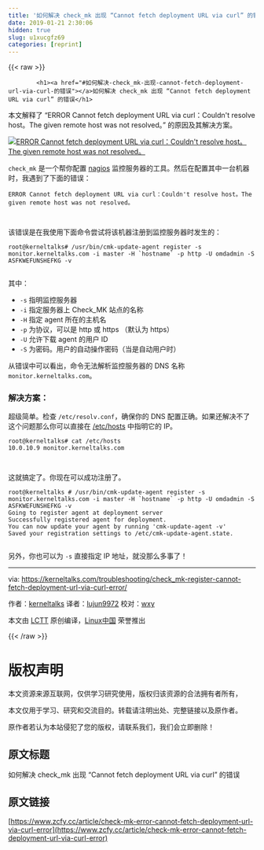 ```yaml
---
title: '如何解决 check_mk 出现 “Cannot fetch deployment URL via curl” 的错误' 
date: 2019-01-21 2:30:06
hidden: true
slug: u1xucgfz69
categories: [reprint]
---
```


{{< raw >}}

            <h1><a href="#如何解决-check_mk-出现-cannot-fetch-deployment-url-via-curl-的错误"></a>如何解决 check_mk 出现 “Cannot fetch deployment URL via curl” 的错误</h1>
<p>本文解释了 “ERROR Cannot fetch deployment URL via curl：Couldn't resolve host。The given remote host was not resolved。” 的原因及其解决方案。</p>
<p><a href="https://camo.githubusercontent.com/d04abc4624e97bc75111aff0e47cfc0d54b254d2/68747470733a2f2f61342e6b65726e656c74616c6b732e636f6d2f77702d636f6e74656e742f75706c6f6164732f323031372f31302f7265736f6c76652d636865636b5f6d6b2d6572726f722e706e67"><img src="https://p0.ssl.qhimg.com/t019ae46937c189ddf0.png" alt="ERROR Cannot fetch deployment URL via curl：Couldn't resolve host。The given remote host was not resolved。"></a></p>
<p><code>check_mk</code> 是一个帮你配置 <a href="https://www.nagios.org/">nagios</a> 监控服务器的工具。然后在配置其中一台机器时，我遇到了下面的错误：</p>
<pre><code class="hljs subunit"><span class="hljs-keyword">ERROR </span>Cannot fetch deployment URL via curl：Couldn't resolve host。The given remote host was not resolved。

</code></pre><p>该错误是在我使用下面命令尝试将该机器注册到监控服务器时发生的：</p>
<pre><code class="hljs clean">root@kerneltalks# /usr/bin/cmk-update-agent register -s monitor.kerneltalks.com -i master -H `hostname` -p http -U omdadmin -S ASFKWEFUNSHEFKG -v 

</code></pre><p>其中：</p>
<ul>
<li><code>-s</code> 指明监控服务器</li>
<li><code>-i</code> 指定服务器上 Check_MK 站点的名称</li>
<li><code>-H</code> 指定 agent 所在的主机名</li>
<li><code>-p</code> 为协议，可以是 http 或 https （默认为 https）</li>
<li><code>-U</code> 允许下载 agent 的用户 ID</li>
<li><code>-S</code> 为密码。用户的自动操作密码（当是自动用户时）</li>
</ul>
<p>从错误中可以看出，命令无法解析监控服务器的 DNS 名称 <code>monitor.kerneltalks.com</code>。</p>
<h3><a href="#解决方案"></a>解决方案：</h3>
<p>超级简单。检查 <code>/etc/resolv.conf</code>，确保你的 DNS 配置正确。如果还解决不了这个问题那么你可以直接在 <a href="https://kerneltalks.com/linux/understanding-etc-hosts-file/">/etc/hosts</a> 中指明它的 IP。</p>
<pre><code class="hljs lsl">root@kerneltalks# cat /etc/hosts
<span class="hljs-number">10.0</span><span class="hljs-number">.10</span><span class="hljs-number">.9</span> monitor.kerneltalks.com

</code></pre><p>这就搞定了。你现在可以成功注册了。</p>
<pre><code class="hljs n1ql">root@kerneltalks # /usr/bin/cmk-<span class="hljs-keyword">update</span>-agent register -s monitor.kerneltalks.com -i master -H <span class="hljs-symbol">`hostname`</span> -p http -U omdadmin -S ASFKWEFUNSHEFKG -v
Going <span class="hljs-keyword">to</span> register agent at deployment server
Successfully registered agent <span class="hljs-keyword">for</span> deployment.
You can now <span class="hljs-keyword">update</span> your agent <span class="hljs-keyword">by</span> running <span class="hljs-string">'cmk-update-agent -v'</span>
Saved your registration settings <span class="hljs-keyword">to</span> /etc/cmk-<span class="hljs-keyword">update</span>-agent.state.

</code></pre><p>另外，你也可以为 <code>-s</code> 直接指定 IP 地址，就没那么多事了！</p>
<hr>
<p>via: <a href="https://kerneltalks.com/troubleshooting/check_mk-register-cannot-fetch-deployment-url-via-curl-error/">https://kerneltalks.com/troubleshooting/check_mk-register-cannot-fetch-deployment-url-via-curl-error/</a></p>
<p>作者：<a href="https://kerneltalks.com">kerneltalks</a> 译者：<a href="https://github.com/lujun9972">lujun9972</a> 校对：<a href="https://github.com/wxy">wxy</a></p>
<p>本文由 <a href="https://github.com/LCTT/TranslateProject">LCTT</a> 原创编译，<a href="https://linux.cn/">Linux中国</a> 荣誉推出</p>

          
{{< /raw >}}

# 版权声明
本文资源来源互联网，仅供学习研究使用，版权归该资源的合法拥有者所有，

本文仅用于学习、研究和交流目的。转载请注明出处、完整链接以及原作者。

原作者若认为本站侵犯了您的版权，请联系我们，我们会立即删除！

## 原文标题
如何解决 check_mk 出现 “Cannot fetch deployment URL via curl” 的错误

## 原文链接
[https://www.zcfy.cc/article/check-mk-error-cannot-fetch-deployment-url-via-curl-error](https://www.zcfy.cc/article/check-mk-error-cannot-fetch-deployment-url-via-curl-error)

